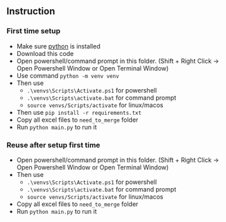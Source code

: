 ## Instruction

### First time setup
- Make sure [python](https://python.org) is installed
- Download this code
- Open powershell/command prompt in this folder. (Shift + Right Click -> Open Powershell Window or Open Terminal Window)
- Use command `python -m venv venv`
- Then use 
    - `.\venvs\Scripts\Activate.ps1` for powershell 
    - `.\venvs\Scripts\activate.bat` for command prompt
    - `source venvs/Scripts/activate` for linux/macos
- Then use `pip install -r requirements.txt`
- Copy all excel files to `need_to_merge` folder
- Run `python main.py` to run it

### Reuse after setup first time
- Open powershell/command prompt in this folder. (Shift + Right Click -> Open Powershell Window or Open Terminal Window)
- Then use 
    - `.\venvs\Scripts\Activate.ps1` for powershell 
    - `.\venvs\Scripts\activate.bat` for command prompt
    - `source venvs/Scripts/activate` for linux/macos
- Copy all excel files to `need_to_merge` folder
- Run `python main.py` to run it
